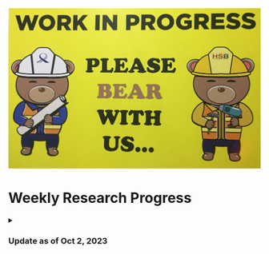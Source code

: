 <img title="This Week's Update" alt="Alt text" src="WIP.jpeg">

# Weekly Research Progress

<details>
<summary> 
  
### Update as of Oct 2, 2023 

</summary>
After my experience inserting trojans in the Ariane SoC, I realized that it is always better to insert trojans into a hardware design that has a testbench written for it. It will reduce a lot of my efforts while verifying the functionality of the trojan(s) inserted. I went through the code base of the [Ariane SoC](https://github.com/lowRISC/ariane/tree/master). Only 5 of the [AXI](https://github.com/pulp-platform/axi/tree/de1af467229315ee6af31fea96664c7aae5638a9) modules used in Ariane have testbenches written for them. So, I will target them for trojan insertion. These modules and their testbenches are:

1. `(axi_delayer.sv)[https://github.com/pulp-platform/axi/blob/de1af467229315ee6af31fea96664c7aae5638a9/src/axi_delayer.sv]` - `tb_axi_delayer.sv`
2. `axi_id_remap.sv` - `tb_axi_id_remap.sv`
3. `axi_lite_to_axi.sv` - `tb_axi_lite_to_axi.sv`
4. `axi_lite_xbar.sv` - `tb_axi_lite_xbar.sv`
5. `axi_to_axi_lite.sv` - `tb_axi_to_axi_lite.sv`

</details>
